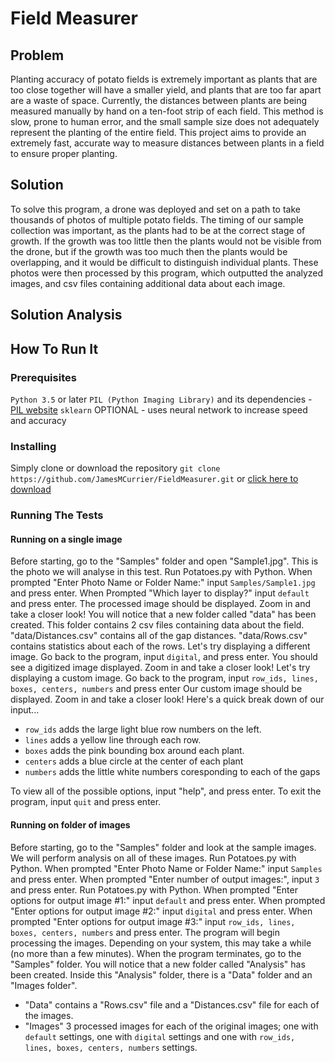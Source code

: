 # Field Measurer

## Problem

Planting accuracy of potato fields is extremely important as plants that are too close together will have a smaller yield, and plants that are too far apart are a waste of space. Currently, the distances between plants are being measured manually by hand on a ten-foot strip of each field. This method is slow, prone to human error, and the small sample size does not adequately represent the planting of the entire field. This project aims to provide an extremely fast, accurate way to measure distances between plants in a field to ensure proper planting.


## Solution

To solve this program, a drone was deployed and set on a path to take thousands of photos of multiple potato fields. The timing of our sample collection was important, as the plants had to be at the correct stage of growth. If the growth was too little then the plants would not be visible from the drone, but if the growth was too much then the plants would be overlapping, and it would be difficult to distinguish individual plants. These photos were then processed by this program, which outputted the analyzed images, and csv files containing additional data about each image.


## Solution Analysis

## How To Run It
### Prerequisites
`Python 3.5` or later
`PIL (Python Imaging Library)` and its dependencies - [PIL website](https://pillow.readthedocs.io/en/stable/index.html)
`sklearn` OPTIONAL - uses neural network to increase speed and accuracy

### Installing
Simply clone or download the repository
```git clone https://github.com/JamesMCurrier/FieldMeasurer.git```
or [click here to download](https://github.com/JamesMCurrier/FieldMeasurer/archive/master.zip)

### Running The Tests
#### Running on a single image
Before starting, go to the "Samples" folder and open "Sample1.jpg". This is the photo we will analyse in this test. 
Run Potatoes.py with Python.
When prompted "Enter Photo Name or Folder Name:" input `Samples/Sample1.jpg` and press enter.
When Prompted "Which layer to display?" input `default` and press enter.
The processed image should be displayed. Zoom in and take a closer look!
You will notice that a new folder called "data" has been created. This folder contains 2 csv files containing data about the field. "data/Distances.csv" contains all of the gap distances. "data/Rows.csv" contains statistics about each of the rows.
Let's try displaying a different image. Go back to the program, input `digital`, and press enter.
You should see a digitized image displayed. Zoom in and take a closer look!
Let's try displaying a custom image. Go back to the program, input `row_ids, lines, boxes, centers, numbers` and press enter
Our custom image should be displayed. Zoom in and take a closer look!
Here's a quick break down of our input...
+ `row_ids` adds the large light blue row numbers on the left.
+ `lines` adds a yellow line through each row.
+ `boxes` adds the pink bounding box around each plant.
+ `centers` adds a blue circle at the center of each plant
+ `numbers` adds the little white numbers coresponding to each of the gaps

To view all of the possible options, input "help", and press enter.
To exit the program, input `quit` and press enter.


#### Running on folder of images
Before starting, go to the "Samples" folder and look at the sample images. We will perform analysis on all of these images.
Run Potatoes.py with Python.
When prompted "Enter Photo Name or Folder Name:" input `Samples` and press enter.
When prompted "Enter number of output images:", input `3` and press enter.
Run Potatoes.py with Python.
When prompted "Enter options for output image #1:" input `default` and press enter.
When prompted "Enter options for output image #2:" input `digital` and press enter.
When prompted "Enter options for output image #3:" input `row_ids, lines, boxes, centers, numbers` and press enter.
The program will begin processing the images. Depending on your system, this may take a while (no more than a few minutes).
When the program terminates, go to the "Samples" folder. You will notice that a new folder called "Analysis" has been created.
Inside this "Analysis" folder, there is a "Data" folder and an "Images folder". 
+ "Data" contains a "Rows.csv" file and a "Distances.csv" file for each of the images.
+ "Images" 3 processed images for each of the original images; one with `default` settings, one with `digital` settings and one with `row_ids, lines, boxes, centers, numbers` settings.
